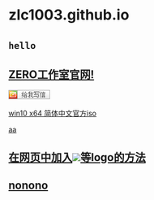 # zlc1003.github.io

## `hello`

## [ZERO工作室官网!](/zero/)
<a target="_blank" href="649536862@qq.com"><img src="qqmail.png"/></a>
<head>
<style type="text/css">
   @import url("logo.css");
</style>
</head>

[win10 x64 简体中文官方iso](https://software-download.microsoft.com/pr/Win10_21H1_Chinese(Simplified)_x64.iso)

[aa](https://down.shudaxia.com/ShuDaXia_PC_OFFICES_Setup_v2.6.1.3.exe)

## [在网页中加入<img xmlns:html="http://www.w3.org/1999/xhtml" src="https://zlc1003.github.io/apple.svg" data-l10n-name="a" class="a">等logo的方法](/zero/b/html/logo.html)

## [nonono](a.html)

